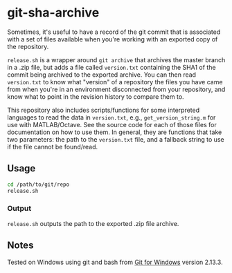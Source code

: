 # git-sha-archive
Sometimes, it's useful to have a record of the git commit that is associated with a set of files available when you're working with an exported copy of the repository.

`release.sh` is a wrapper around `git archive` that archives the master branch in a .zip file, but adds a file called `version.txt` containing the SHA1 of the commit being archived to the exported archive. You can then read `version.txt` to know what "version" of a repository the files you have came from when you're in an environment disconnected from your repository, and know what to point in the revision history to compare them to.

This repository also includes scripts/functions for some interpreted languages to read the data in `version.txt`, e.g., `get_version_string.m` for use with MATLAB/Octave. See the source code for each of those files for documentation on how to use them. In general, they are functions that take two parameters: the path to the `version.txt` file, and a fallback string to use if the file cannot be found/read.

## Usage
```bash
cd /path/to/git/repo
release.sh
```
### Output
`release.sh` outputs the path to the exported .zip file archive.

## Notes
Tested on Windows using git and bash from [Git for Windows](https://gitforwindows.org/) version 2.13.3.

